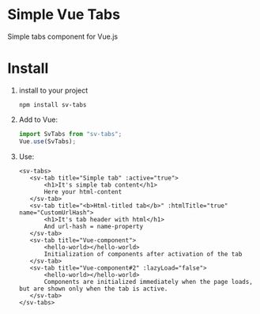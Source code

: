 # Simple Vue Tabs

Simple tabs component for Vue.js

# Install

1. install to your project
    ```shell script
    npm install sv-tabs
    ```

2. Add to Vue:
    ```js
    import SvTabs from "sv-tabs";
    Vue.use(SvTabs);
    ```
   
3. Use:
    ```vue
   <sv-tabs>
       <sv-tab title="Simple tab" :active="true">
           <h1>It's simple tab content</h1>
           Here your html-content
       </sv-tab>
       <sv-tab title="<b>Html-titled tab</b>" :htmlTitle="true" name="CustomUrlHash">
           <h1>It's tab header with html</h1>
           And url-hash = name-property
       </sv-tab>
       <sv-tab title="Vue-component">
           <hello-world></hello-world>
           Initialization of components after activation of the tab
       </sv-tab>
       <sv-tab title="Vue-component#2" :lazyLoad="false">
           <hello-world></hello-world>
           Components are initialized immediately when the page loads, but are shown only when the tab is active.
       </sv-tab>
   </sv-tabs>
   ```